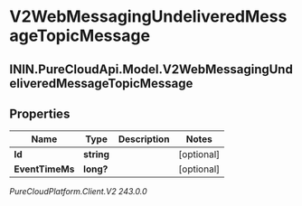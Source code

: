 # V2WebMessagingUndeliveredMessageTopicMessage

## ININ.PureCloudApi.Model.V2WebMessagingUndeliveredMessageTopicMessage

## Properties

|Name | Type | Description | Notes|
|------------ | ------------- | ------------- | -------------|
| **Id** | **string** |  | [optional] |
| **EventTimeMs** | **long?** |  | [optional] |



_PureCloudPlatform.Client.V2 243.0.0_
